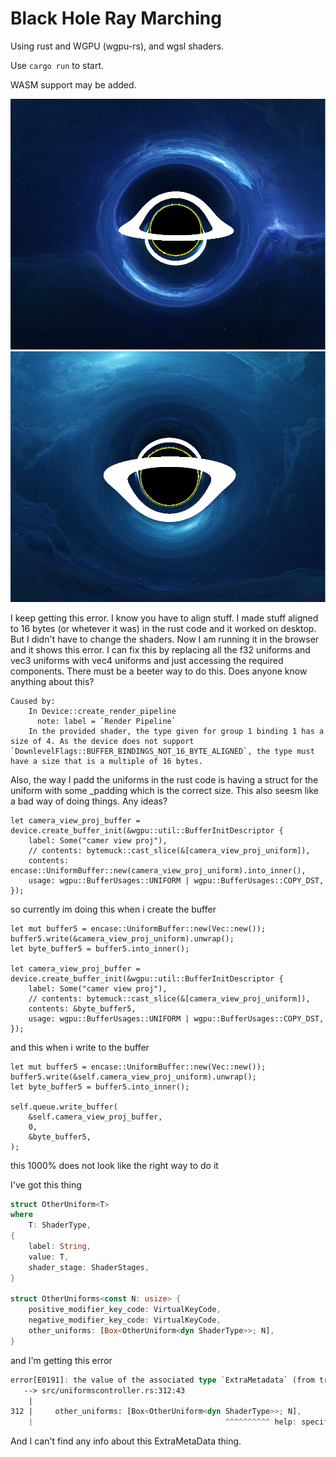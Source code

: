 # Black Hole Ray Marching

Using rust and WGPU (wgpu-rs), and wgsl shaders.

Use `cargo run` to start.

WASM support may be added.

![Black hole](images/blackhole.png)
![Black hole from underneath](images/blackholefromunderneath.png)


I keep getting this error.
I know you have to align stuff.
I made stuff aligned to 16 bytes (or whetever it was) in the rust code and it worked on desktop.
But I didn't have to change the shaders.
Now I am running it in the browser and it shows this error.
I can fix this by replacing all the f32 uniforms and vec3<f32> uniforms with vec4<f32> uniforms and just accessing the required components.
There must be a beeter way to do this.
Does anyone know anything about this?
```
Caused by:
    In Device::create_render_pipeline
      note: label = `Render Pipeline`
    In the provided shader, the type given for group 1 binding 1 has a size of 4. As the device does not support `DownlevelFlags::BUFFER_BINDINGS_NOT_16_BYTE_ALIGNED`, the type must have a size that is a multiple of 16 bytes.
```
Also, the way I padd the uniforms in the rust code is having a struct for the uniform with some _padding which is the correct size. This also seesm like a bad way of doing things. Any ideas?


```
let camera_view_proj_buffer = device.create_buffer_init(&wgpu::util::BufferInitDescriptor {
    label: Some("camer view proj"),
    // contents: bytemuck::cast_slice(&[camera_view_proj_uniform]),
    contents: encase::UniformBuffer::new(camera_view_proj_uniform).into_inner(),
    usage: wgpu::BufferUsages::UNIFORM | wgpu::BufferUsages::COPY_DST,
});
```

so currently im doing this when i create the buffer
```
let mut buffer5 = encase::UniformBuffer::new(Vec::new());
buffer5.write(&camera_view_proj_uniform).unwrap();
let byte_buffer5 = buffer5.into_inner();

let camera_view_proj_buffer = device.create_buffer_init(&wgpu::util::BufferInitDescriptor {
    label: Some("camer view proj"),
    // contents: bytemuck::cast_slice(&[camera_view_proj_uniform]),
    contents: &byte_buffer5,
    usage: wgpu::BufferUsages::UNIFORM | wgpu::BufferUsages::COPY_DST,
});
```

and this when i write to the buffer
``` 
let mut buffer5 = encase::UniformBuffer::new(Vec::new());
buffer5.write(&self.camera_view_proj_uniform).unwrap();
let byte_buffer5 = buffer5.into_inner();

self.queue.write_buffer(
    &self.camera_view_proj_buffer,
    0,
    &byte_buffer5,
);
```

this 1000% does not look like the right way to do it

I've got this thing
```rs
struct OtherUniform<T>
where
    T: ShaderType,
{
    label: String,
    value: T,
    shader_stage: ShaderStages,
}

struct OtherUniforms<const N: usize> {
    positive_modifier_key_code: VirtualKeyCode,
    negative_modifier_key_code: VirtualKeyCode,
    other_uniforms: [Box<OtherUniform<dyn ShaderType>>; N],
}
```
and I'm getting this error
```rs
error[E0191]: the value of the associated type `ExtraMetadata` (from trait `ShaderType`) must be specified
   --> src/uniformscontroller.rs:312:43
    |
312 |     other_uniforms: [Box<OtherUniform<dyn ShaderType>>; N],
    |                                           ^^^^^^^^^^ help: specify the associated type: `ShaderType<ExtraMetadata = Type>`
```
And I can't find any info about this ExtraMetaData thing.